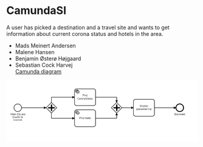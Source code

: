 # CamundaSI
A user has picked a destination and a travel site and wants to get information about current corona status and hotels in the area.

* Mads Meinert Andersen
* Malene Hansen
* Benjamin Østerø Højgaard
* Sebastian Cock Harvej   
[Camunda diagram](#Camunda.PNG)

![alt text](https://github.com/MadsMeinertAndersenCPHBusiness/CamundaSI/blob/main/Camunda.PNG)

